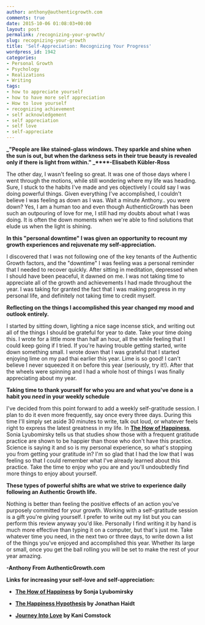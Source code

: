 ```yaml
---
author: anthony@authenticgrowth.com
comments: true
date: 2015-10-06 01:08:03+00:00
layout: post
permalink: /recognizing-your-growth/
slug: recognizing-your-growth
title: 'Self-Appreciation: Recognizing Your Progress'
wordpress_id: 1942
categories:
- Personal Growth
- Psychology
- Realizations
- Writing
tags:
- how to appreciate yourself
- how to have more self appreciation
- How to love yourself
- recognizing achievement
- self acknowledgement
- self appreciation
- self love
- self-appreciate
---
```


**_"People are like stained-glass windows. They sparkle and shine when the sun is out, but when the darkness sets in their true beauty is revealed only if there is light from within."
_****-Elisabeth Kübler-Ross**

The other day, I wasn't feeling so great. It was one of those days where I went through the motions, while still wondering where my life was heading. Sure, I stuck to the habits I've made and yes objectively I could say I was doing powerful things. Given everything I've accomplished, I couldn't believe I was feeling as down as I was. Wait a minute Anthony.. you were down? Yes, I am a human too and even though AuthenticGrowth has been such an outpouring of love for me, I still had my doubts about what I was doing. It is often the down moments when we're able to find solutions that elude us when the light is shining.

**In this "personal downtime" I was given an opportunity to recount my growth experiences and rejuvenate my self-appreciation.**

I discovered that I was not following one of the key tenants of the Authentic Growth factors, and the "downtime" I was feeling was a personal reminder that I needed to recover quickly. After sitting in meditation, depressed when I should have been peaceful, it dawned on me. I was not taking time to appreciate all of the growth and achievements I had made throughout the year. I was taking for granted the fact that I was making progress in my personal life, and definitely not taking time to credit myself.

**Reflecting on the things I accomplished this year changed my mood and outlook entirely.**

I started by sitting down, lighting a nice sage incense stick, and writing out all of the things I should be grateful for year to date. Take your time doing this. I wrote for a little more than half an hour, all the while feeling that I could keep going if I tried. If you're having trouble getting started, write down something small. I wrote down that I was grateful that I started enjoying lime on my pad thai earlier this year. Lime is so good! I can't believe I never squeezed it on before this year (seriously, try it!). After that the wheels were spinning and I had a whole host of things I was finally appreciating about my year.

**Taking time to thank yourself for who you are and what you've done is a habit you _need_ in your weekly schedule**

I've decided from this point forward to add a weekly self-gratitude session. I plan to do it even more frequently, say once every three days. During this time I'll simply set aside 30 minutes to write, talk out loud, or whatever feels right to express the latest greatness in my life. In **[The How of Happiness](http://amzn.to/1MbK02X)**, Sonia Lyubomirsky tells us that studies show those with a frequent gratitude practice are shown to be happier than those who don't have this practice. Science is saying it and so is my personal experience, so what's stopping you from getting your gratitude in? I'm so glad that I had the low that I was feeling so that I could remember what I've already learned about this practice. Take the time to enjoy who you are and you'll undoubtedly find more things to enjoy about yourself.

**These types of powerful shifts are what we strive to experience daily following an Authentic Growth life.**

Nothing is better than feeling the positive effects of an action you've purposely committed for your growth. Working with a self-gratitude session is a gift you're giving yourself. I prefer to write out my list but you can perform this review anyway you'd like. Personally I find writing it by hand is much more effective than typing it on a computer, but that's just me. Take whatever time you need, in the next two or three days, to write down a list of the things you've enjoyed and accomplished this year. Whether its large or small, once you get the ball rolling you will be set to make the rest of your year amazing.

**-Anthony From AuthenticGrowth.com**

**Links for increasing your self-love and self-appreciation:**



 	
  * **[The How of Happiness](http://amzn.to/1MbK02X) by Sonja Lyubomirsky**

 	
  * **[The Happiness Hypothesis](http://amzn.to/1MbK2YC) by Jonathan Haidt**

 	
  * **[Journey Into Love](http://amzn.to/1FTo2Vq) by Kani Comstock**


